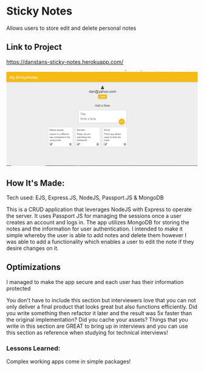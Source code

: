 # Sticky Notes
Allows users to store edit and delete personal notes

## Link to Project
https://danstans-sticky-notes.herokuapp.com/

![](./public/img/readmeImage.png)
## How It's Made:
Tech used: EJS, Express.JS, NodeJS, Passport.JS & MongoDB

This is a CRUD application that leverages NodeJS with Express to operate the server. It uses Passport JS for managing the sessions once a user creates an account and logs in. The app utilizes MongoDB for storing the notes and the information for user authentication. I intended to make it simple whereby the user is able to add notes and delete them however I was able to add a functionality which enables a user to edit the note if they desire changes on it.

## Optimizations
I managed to make the app secure and each user has their information protected

You don't have to include this section but interviewers love that you can not only deliver a final product that looks great but also functions efficiently. Did you write something then refactor it later and the result was 5x faster than the original implementation? Did you cache your assets? Things that you write in this section are GREAT to bring up in interviews and you can use this section as reference when studying for technical interviews!

### Lessons Learned:
Complex working apps come in simple packages!
